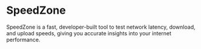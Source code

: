 # SpeedZone
SpeedZone is a fast, developer-built tool to test network latency, download, and upload speeds, giving you accurate insights into your internet performance.
